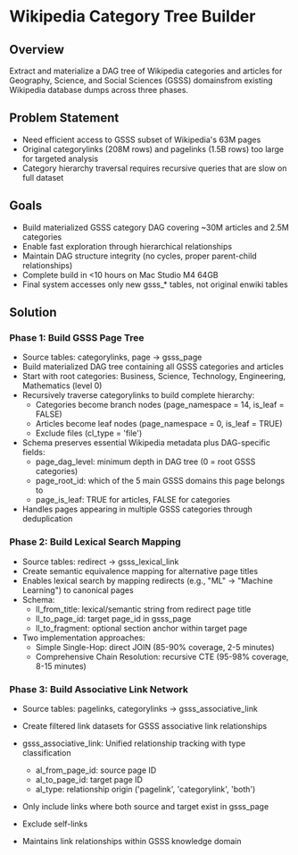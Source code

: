 # Wikipedia Category Tree Builder

## Overview
Extract and materialize a DAG tree of Wikipedia categories and articles for Geography, Science, and Social Sciences (GSSS) domainsfrom existing Wikipedia database dumps across three phases.

## Problem Statement
- Need efficient access to GSSS subset of Wikipedia's 63M pages
- Original categorylinks (208M rows) and pagelinks (1.5B rows) too large for targeted analysis  
- Category hierarchy traversal requires recursive queries that are slow on full dataset

## Goals
- Build materialized GSSS category DAG covering ~30M articles and 2.5M categories
- Enable fast exploration through hierarchical relationships
- Maintain DAG structure integrity (no cycles, proper parent-child relationships)
- Complete build in <10 hours on Mac Studio M4 64GB
- Final system accesses only new gsss_* tables, not original enwiki tables

## Solution

### Phase 1: Build GSSS Page Tree
- Source tables: categorylinks, page → gsss_page
- Build materialized DAG tree containing all GSSS categories and articles
- Start with root categories: Business, Science, Technology, Engineering, Mathematics (level 0)
- Recursively traverse categorylinks to build complete hierarchy:
  - Categories become branch nodes (page_namespace = 14, is_leaf = FALSE)
  - Articles become leaf nodes (page_namespace = 0, is_leaf = TRUE)  
  - Exclude files (cl_type = 'file')
- Schema preserves essential Wikipedia metadata plus DAG-specific fields:
  - page_dag_level: minimum depth in DAG tree (0 = root GSSS categories)
  - page_root_id: which of the 5 main GSSS domains this page belongs to
  - page_is_leaf: TRUE for articles, FALSE for categories
- Handles pages appearing in multiple GSSS categories through deduplication

### Phase 2: Build Lexical Search Mapping  
- Source tables: redirect → gsss_lexical_link
- Create semantic equivalence mapping for alternative page titles
- Enables lexical search by mapping redirects (e.g., "ML" → "Machine Learning") to canonical pages
- Schema:
  - ll_from_title: lexical/semantic string from redirect page title
  - ll_to_page_id: target page_id in gsss_page
  - ll_to_fragment: optional section anchor within target page
- Two implementation approaches:
  - Simple Single-Hop: direct JOIN (85-90% coverage, 2-5 minutes)
  - Comprehensive Chain Resolution: recursive CTE (95-98% coverage, 8-15 minutes)

### Phase 3: Build Associative Link Network
- Source tables: pagelinks, categorylinks → gsss_associative_link
- Create filtered link datasets for GSSS associative link relationships
- gsss_associative_link: Unified relationship tracking with type classification
  - al_from_page_id: source page ID
  - al_to_page_id: target page ID
  - al_type: relationship origin ('pagelink', 'categorylink', 'both')

- Only include links where both source and target exist in gsss_page
- Exclude self-links
- Maintains link relationships within GSSS knowledge domain
